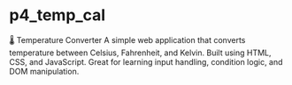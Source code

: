 # p4_temp_cal
🌡️ Temperature Converter A simple web application that converts temperature between Celsius, Fahrenheit, and Kelvin. Built using HTML, CSS, and JavaScript. Great for learning input handling, condition logic, and DOM manipulation.
